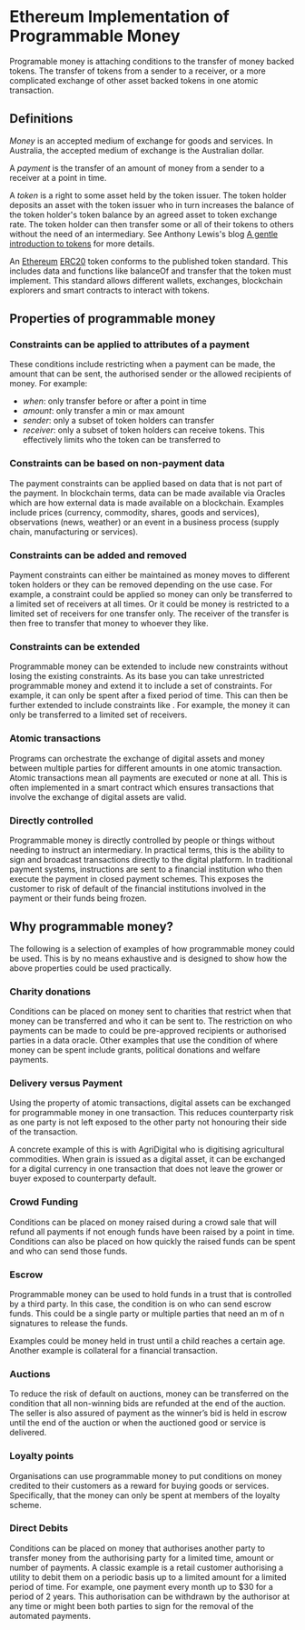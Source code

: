 Ethereum Implementation of Programmable Money
=============================================

Programable money is attaching conditions to the transfer of money backed tokens. The transfer of tokens from a sender to a receiver, or a more complicated exchange of other asset backed tokens in one atomic transaction.

## Definitions
*Money* is an accepted medium of exchange for goods and services. In Australia, the accepted medium of exchange is the Australian dollar.

A *payment* is the transfer of an amount of money from a sender to a receiver at a point in time.

A *token* is a right to some asset held by the token issuer. The token holder deposits an asset with the token issuer who in turn increases the balance of the token holder's token balance by an agreed asset to token exchange rate. The token holder can then transfer some or all of their tokens to others without the need of an intermediary. See Anthony Lewis's blog [A gentle introduction to tokens](https://bitsonblocks.net/2015/09/28/a-gentle-introduction-to-digital-tokens/) for more details.

An [Ethereum](https://www.ethereum.org/) [ERC20](https://github.com/ethereum/EIPs/issues/20) token conforms to the published token standard. This includes data and functions like balanceOf and transfer that the token must implement. This standard allows different wallets, exchanges, blockchain explorers and smart contracts to interact with tokens.

## Properties of programmable money

### Constraints can be applied to attributes of a payment
These conditions include restricting when a payment can be made, the amount that can be sent, the authorised sender or the allowed recipients of money. For example:
* *when*: only transfer before or after a point in time
* *amount*: only transfer a min or max amount
* *sender*: only a subset of token holders can transfer
* *receiver*: only a subset of token holders can receive tokens. This effectively limits who the token can be transferred to

### Constraints can be based on non-payment data
The payment constraints can be applied based on data that is not part of the payment. In blockchain terms, data can be made available via Oracles which are how external data is made available on a blockchain. Examples include prices (currency, commodity, shares, goods and services), observations (news, weather) or an event in a business process (supply chain, manufacturing or services).

### Constraints can be added and removed
Payment constraints can either be maintained as money moves to different token holders or they can be removed depending on the use case. For example, a constraint could be applied so money can only be transferred to a limited set of receivers at all times. Or it could be money is restricted to a limited set of receivers for one transfer only. The receiver of the transfer is then free to transfer that money to whoever they like.

### Constraints can be extended
Programmable money can be extended to include new constraints without losing the existing constraints. As its base you can take unrestricted programmable money and extend it to include a set of constraints. For example, it can only be spent after a fixed period of time. This can then be further extended to include constraints like . For example, the money it can only be transferred to a limited set of receivers.

### Atomic transactions
Programs can orchestrate the exchange of digital assets and money between multiple parties for different amounts in one atomic transaction. Atomic transactions mean all payments are executed or none at all. This is often implemented in a smart contract which ensures transactions that involve the exchange of digital assets are valid.

### Directly controlled
Programmable money is directly controlled by people or things without needing to instruct an intermediary. In practical terms, this is the ability to sign and broadcast transactions directly to the digital platform. In traditional payment systems, instructions are sent to a financial institution who then execute the payment in closed payment schemes. This exposes the customer to risk of default of the financial institutions involved in the payment or their funds being frozen.

## Why programmable money?
The following is a selection of examples of how programmable money could be used. This is by no means exhaustive and is designed to show how the above properties could be used practically.

### Charity donations
Conditions can be placed on money sent to charities that restrict when that money can be transferred and who it can be sent to. The restriction on who payments can be made to could be pre-approved recipients or authorised parties in a data oracle. Other examples that use the condition of where money can be spent include grants, political donations and welfare payments.

### Delivery versus Payment
Using the property of atomic transactions, digital assets can be exchanged for programmable money in one transaction. This reduces counterparty risk as one party is not left exposed to the other party not honouring their side of the transaction.

A concrete example of this is with AgriDigital who is digitising agricultural commodities. When grain is issued as a digital asset, it can be exchanged for a digital currency in one transaction that does not leave the grower or buyer exposed to counterparty default.

### Crowd Funding
Conditions can be placed on money raised during a crowd sale that will refund all payments if not enough funds have been raised by a point in time. Conditions can also be placed on how quickly the raised funds can be spent and who can send those funds.

### Escrow
Programmable money can be used to hold funds in a trust that is controlled by a third party. In this case, the condition is on who can send escrow funds. This could be a single party or multiple parties that need an m of n signatures to release the funds.

Examples could be money held in trust until a child reaches a certain age. Another example is collateral for a financial transaction.

### Auctions
To reduce the risk of default on auctions, money can be transferred on the condition that all non-winning bids are refunded at the end of the auction. The seller is also assured of payment as the winner’s bid is held in escrow until the end of the auction or when the auctioned good or service is delivered.

### Loyalty points
Organisations can use programmable money to put conditions on money credited to their customers as a reward for buying goods or services. Specifically, that the money can only be spent at members of the loyalty scheme.

### Direct Debits
Conditions can be placed on money that authorises another party to transfer money from the authorising party for a limited time, amount or number of payments. A classic example is a retail customer authorising a utility to debit them on a periodic basis up to a limited amount for a limited period of time. For example, one payment every month up to $30 for a period of 2 years.
This authorisation can be withdrawn by the authorisor at any time or might been both parties to sign for the removal of the automated payments.

